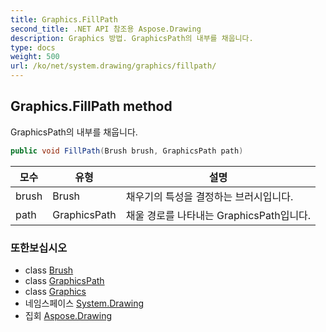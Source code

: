 ```yaml
---
title: Graphics.FillPath
second_title: .NET API 참조용 Aspose.Drawing
description: Graphics 방법. GraphicsPath의 내부를 채웁니다.
type: docs
weight: 500
url: /ko/net/system.drawing/graphics/fillpath/
---
```

## Graphics.FillPath method

GraphicsPath의 내부를 채웁니다.

```csharp
public void FillPath(Brush brush, GraphicsPath path)
```

| 모수 | 유형 | 설명 |
| --- | --- | --- |
| brush | Brush | 채우기의 특성을 결정하는 브러시입니다. |
| path | GraphicsPath | 채울 경로를 나타내는 GraphicsPath입니다. |

### 또한보십시오

* class [Brush](../../brush/)
* class [GraphicsPath](../../../system.drawing.drawing2d/graphicspath/)
* class [Graphics](../)
* 네임스페이스 [System.Drawing](../../graphics/)
* 집회 [Aspose.Drawing](../../../)


